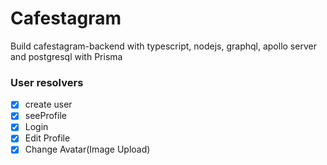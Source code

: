 # Cafestagram

Build cafestagram-backend with typescript, nodejs, graphql, apollo server and postgresql with Prisma

### User resolvers

- [x] create user
- [x] seeProfile
- [x] Login
- [x] Edit Profile
- [x] Change Avatar(Image Upload)
